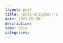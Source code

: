 ```yaml
---
layout: post
title: jelly-wriggler.js
date: 2025-03-30
description: 
tags: p5js
categories: 
---
```

<link href="/assets/css/sketch.css" rel="stylesheet">

<div id="sketch">
    <script src="/assets/js/jelly-wriggler.js"></script>
</div>